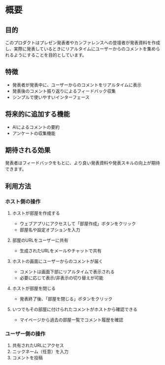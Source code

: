 # 概要

## 目的

このプロダクトはプレゼン発表者やカンファレンスへの登壇者が発表資料を作成し、実際に発表しているときにリアルタイムにユーザーからのコメントを集められるようにすることを目的としています。

## 特徴

- 発表者が発表中に、ユーザーからのコメントをリアルタイムに表示
- 発表後のコメント振り返りによるフィードバック収集
- シンプルで使いやすいインターフェース

## 将来的に追加する機能

- AIによるコメントの要約
- アンケートの収集機能

## 期待される効果

発表者はフィードバックをもとに、より良い発表資料や発表スキルの向上が期待できます。

## 利用方法

### ホスト側の操作

1. ホストが部屋を作成する

   - ウェブアプリにアクセスして「部屋作成」ボタンをクリック
   - 部屋名や設定オプションを入力

2. 部屋のURLをユーザーに共有

   - 生成されたURLをメールやチャットで共有

3. ホストの画面にユーザーからのコメントが届く

   - コメントは画面下部にリアルタイムで表示される
   - 必要に応じて表示/非表示の切り替えが可能

4. ホストが部屋を閉じる

   - 発表終了後、「部屋を閉じる」ボタンをクリック

5. いつでもその部屋に付けられたコメントがホストから確認できる
   - マイページから過去の部屋一覧でコメント履歴を確認

### ユーザー側の操作

1. 共有されたURLにアクセス
2. ニックネーム（任意）を入力
3. コメントを投稿
